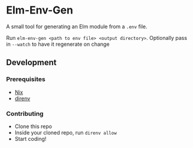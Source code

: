 # Elm-Env-Gen

A small tool for generating an Elm module from a `.env` file.

Run `elm-env-gen <path to env file> <output directory>`.
Optionally pass in `--watch` to have it regenerate on change

## Development

### Prerequisites

- [Nix](https://nixos.org/)
- [direnv](https://direnv.net/)

### Contributing

- Clone this repo
- Inside your cloned repo, run `direnv allow`
- Start coding!
